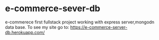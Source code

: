 # e-commerce-sever-db
e-commerece first fullstack project working with express server,mongodn data base.
To see my site
go to:
https://e-commerce-server-db.herokuapp.com/
